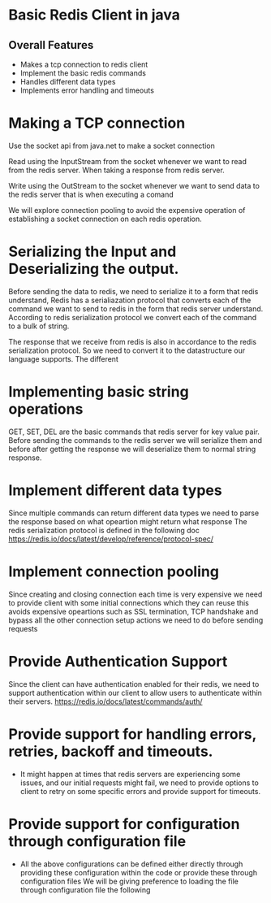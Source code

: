 # Basic Redis Client in java

## Overall Features 
- Makes a tcp connection to redis client
- Implement the basic redis commands
- Handles different data types
- Implements error handling and timeouts



# Making a TCP connection

Use the socket api from java.net to make a socket connection

Read using the InputStream from the socket whenever we want to read from the redis server. When taking a response from redis server.

Write using the OutStream to the socket whenever we want to send data to the redis server that is when executing a comand

We will explore connection pooling to avoid the expensive operation of establishing a socket connection on each redis operation.



# Serializing the Input and Deserializing the output.

Before sending the data to redis, we need to serialize it to a form that redis understand, Redis has a serialiazation protocol
that converts each of the command we want to send to redis in the form that redis server understand.
According to redis serialization protocol we convert each of the command to a bulk of string.


The response that we receive from redis is also in accordance to the redis serialization protocol. So we need to convert it to the datastructure our language supports.
The different 


# Implementing basic string operations

GET, SET, DEL are the basic commands that redis server for key value pair.
Before sending the commands to the redis server we will serialize them 
and before after getting the response we will deserialize them to normal string response.


# Implement different data types
Since multiple commands can return different data types we need to parse the response based on what opeartion might return what response
The redis serialization protocol is defined in the following doc https://redis.io/docs/latest/develop/reference/protocol-spec/


# Implement connection pooling
Since creating and closing connection each time is very expensive we need to provide client with some initial connections which they can reuse
this avoids expensive opeartions such as SSL termination, TCP handshake and bypass all the other connection setup actions we need to do before sending requests

# Provide Authentication Support
Since the client can have authentication enabled for their redis, we need to support authentication within our client to allow users to authenticate within their servers.
https://redis.io/docs/latest/commands/auth/


# Provide support for handling errors, retries, backoff and timeouts.
- It might happen at times that redis servers are experiencing some issues, and our initial requests might fail, we need to provide options to client to retry on some specific errors and provide support for timeouts.


# Provide support for configuration through configuration file
- All the above configurations can be defined either directly through providing these configuration within the code or provide these through configuration files
We will be giving preference to loading the file through configuration file  the following